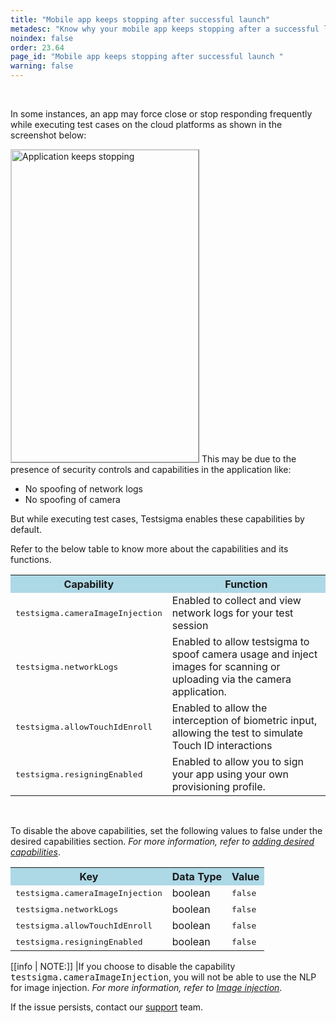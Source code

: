 ```yaml
---
title: "Mobile app keeps stopping after successful launch"
metadesc: "Know why your mobile app keeps stopping after a successful launch. Learn effective troubleshooting methods to fix the issue if your mobile app keeps stopping."
noindex: false
order: 23.64
page_id: "Mobile app keeps stopping after successful launch "
warning: false
---
```

<br>

<p>
In some instances, an app may force close or stop responding frequently while executing test cases on the cloud platforms as shown in the screenshot below:</p>
<img style="border: #D3D3D3 1px outset; width:300px;height:500px;" src="https://s3.amazonaws.com/static-docs.testsigma.com/new_images/troubleshooting/mobile-apps/failed-to-launch-UI/app_failure_message_2.png" alt="Application keeps stopping">
This may be due to the presence of security controls and capabilities in the application like: 
<ul>
<li>No spoofing of network logs</li>
<li>No spoofing of camera</li>
</ul>
</p>

But while executing test cases, Testsigma enables these capabilities by default. <br>


Refer to the below table to know more about the capabilities and its functions.
<style>
   table {
  border-collapse: collapse;
  width: 100%;
  }
 </style>
<table>
  <tr>
    <th style="background-color:#ADD8E6">Capability</th>
    <th style="background-color:#ADD8E6">Function</th>
  </tr>
  <tr>
    <td><kbd>testsigma.cameraImageInjection</kbd></td>
    <td>Enabled to collect and view network logs for your test session</td>
</td>
  </tr>
  <tr>
    <td><kbd>testsigma.networkLogs</kbd></td>
    <td>Enabled to allow testsigma to spoof camera usage and inject images for scanning or uploading via the camera application.</td>
  </tr>

  <tr>
    <td><kbd>testsigma.allowTouchIdEnroll</kbd></td>
    <td>Enabled to allow the interception of biometric input, allowing the test to simulate Touch ID interactions</td>
  </tr>
  <tr>
    <td><kbd>testsigma.resigningEnabled</kbd></td>
    <td>Enabled to allow you to sign your app using your own provisioning profile.</td>
  </tr>
</table>
</body> 
<br>

To disable the above capabilities, set the following values to false under the desired capabilities section. <em>For more information, refer to <a href="https://testsigma.com/docs/desired-capabilities/overview/">adding desired capabilities</a></em>.

<style>
   table {
  border-collapse: collapse;
  width: 100%;
  }
 </style>
<table>
  <tr>
    <th style="background-color:#ADD8E6">Key</th>
    <th style="background-color:#ADD8E6">Data Type</th>
    <th style="background-color:#ADD8E6">Value</th>
  </tr>
  <tr>
    <td><kbd>testsigma.cameraImageInjection</kbd></td>
    <td>boolean</td>
    <td><kbd>false</kbd>
</td>
  </tr>
  <tr>
    <td><kbd>testsigma.networkLogs</kbd></td>
    <td>boolean</td>
    <td><kbd>false</kbd></td>
  </tr>

  <tr>
    <td><kbd>testsigma.allowTouchIdEnroll</kbd></td>
    <td>boolean</td>
    <td><kbd>false</kbd></td>
  </tr>
  <tr>
    <td><kbd>testsigma.resigningEnabled</kbd></td>
    <td>boolean</td>
    <td><kbd>false</kbd></td>
  </tr>
</table>
</body>

[[info | NOTE:]]
|If you choose to disable the capability <kbd>testsigma.cameraImageInjection</kbd>, you will not be able to use the NLP for image injection. *For more information, refer to [Image injection](https://testsigma.com/docs/test-cases/image-injection/)*.


If the issue persists, contact our [support](mailto:support@testsigma.com) team.

